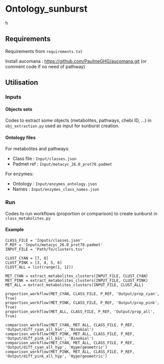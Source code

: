 # Ontology_sunburst
h
## Requirements

Requirements from `requirements.txt`

Install aucomana : https://github.com/PaulineGHG/aucomana.git
(or comment code if no need of pathway)


## Utilisation

### Inputs

#### Objects sets

Codes to extract some objects (metabolites, pathways, chebi ID, ...) in 
`obj_extraction.py` used as input for sunburst creation.

#### Ontology files

For metabolites and pathways:

- Class file : `Input/classes.json`
- Padmet ref : `Input/metacyc_26.0_prot70.padmet`

For enzymes:

- Ontology : `Input/enzymes_ontology.json`
- Names : `Input/enzymes_class_names.json`

### Run

Codes to run workflows (proportion or comparison) to create sunburst in
`class_metabolites.py`

#### Example 

```
CLASS_FILE = 'Inputs/classes.json'
P_REF = 'Inputs/metacyc_26.0_prot70.padmet'
INPUT_FILE = 'Path/To/clusters.tsv'

CLUST_CYAN = [7, 8]
CLUST_PINK = [3, 4, 5, 6]
CLUST_ALL = list(range(1, 12))

MET_CYAN = extract_metabolites_clusters(INPUT_FILE, CLUST_CYAN)
MET_PINK = extract_metabolites_clusters(INPUT_FILE, CLUST_PINK)
MET_ALL = extract_metabolites_clusters(INPUT_FILE, CLUST_ALL)

proportion_workflow(MET_CYAN, CLASS_FILE, P_REF, 'Output/prop_cyan', True)
proportion_workflow(MET_PINK, CLASS_FILE, P_REF, 'Output/prop_pink', True)
proportion_workflow(MET_ALL, CLASS_FILE, P_REF, 'Output/prop_all', True)

comparison_workflow(MET_CYAN, MET_ALL, CLASS_FILE, P_REF, 'Output/diff_cyan_all_bin', 'Binomial')
comparison_workflow(MET_PINK, MET_ALL, CLASS_FILE, P_REF, 'Output/diff_pink_all_bin', 'Binomial')
comparison_workflow(MET_CYAN, MET_ALL, CLASS_FILE, P_REF, 'Output/diff_cyan_all_hyp', 'Hypergeometric')
comparison_workflow(MET_PINK, MET_ALL, CLASS_FILE, P_REF, 'Output/diff_pink_all_hyp', 'Hypergeometric')
```